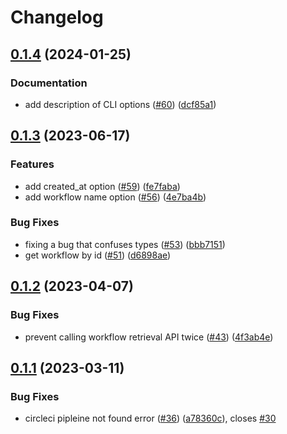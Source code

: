 # Changelog

## [0.1.4](https://github.com/hamakou108/depwatch/compare/v0.1.3...v0.1.4) (2024-01-25)


### Documentation

* add description of CLI options ([#60](https://github.com/hamakou108/depwatch/issues/60)) ([dcf85a1](https://github.com/hamakou108/depwatch/commit/dcf85a12d4c127c68ce8a1881a446ec555a70d24))

## [0.1.3](https://github.com/hamakou108/depwatch/compare/v0.1.2...v0.1.3) (2023-06-17)


### Features

* add created_at option ([#59](https://github.com/hamakou108/depwatch/issues/59)) ([fe7faba](https://github.com/hamakou108/depwatch/commit/fe7faba651914a08d8c2fc6776306db905424b76))
* add workflow name option ([#56](https://github.com/hamakou108/depwatch/issues/56)) ([4e7ba4b](https://github.com/hamakou108/depwatch/commit/4e7ba4be2e82087dd420f4f9626f0ceeb1749f6c))


### Bug Fixes

* fixing a bug that confuses types ([#53](https://github.com/hamakou108/depwatch/issues/53)) ([bbb7151](https://github.com/hamakou108/depwatch/commit/bbb7151eb0d2516ae6e140f749af4b1cb77ce0e4))
* get workflow by id ([#51](https://github.com/hamakou108/depwatch/issues/51)) ([d6898ae](https://github.com/hamakou108/depwatch/commit/d6898aec6cb3820eefe38f6f16e362f405434573))

## [0.1.2](https://github.com/hamakou108/depwatch/compare/v0.1.1...v0.1.2) (2023-04-07)


### Bug Fixes

* prevent calling workflow retrieval API twice ([#43](https://github.com/hamakou108/depwatch/issues/43)) ([4f3ab4e](https://github.com/hamakou108/depwatch/commit/4f3ab4ee16d1df65470823283e2e048343a8e119))

## [0.1.1](https://github.com/hamakou108/depwatch/compare/v0.1.0...v0.1.1) (2023-03-11)


### Bug Fixes

* circleci pipleine not found error ([#36](https://github.com/hamakou108/depwatch/issues/36)) ([a78360c](https://github.com/hamakou108/depwatch/commit/a78360c3db9f5e573a5c4213170c74029e9bea69)), closes [#30](https://github.com/hamakou108/depwatch/issues/30)
